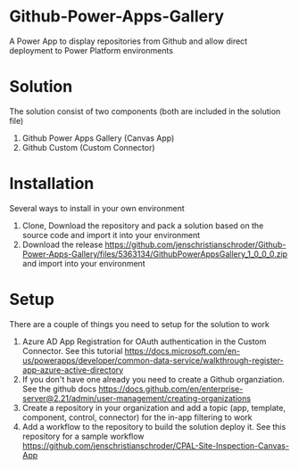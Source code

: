 # Github-Power-Apps-Gallery
A Power App to display repositories from Github and allow direct deployment to Power Platform environments

# Solution
The solution consist of two components (both are included in the solution file)
1. Github Power Apps Gallery (Canvas App)
2. Github Custom (Custom Connector)

# Installation
Several ways to install in your own environment
1. Clone, Download the repository and pack a solution based on the source code and import it into your environment
2. Download the release https://github.com/jenschristianschroder/Github-Power-Apps-Gallery/files/5363134/GithubPowerAppsGallery_1_0_0_0.zip and import into your environment

# Setup
There are a couple of things you need to setup for the solution to work
1. Azure AD App Registration for OAuth authentication in the Custom Connector. See this tutorial https://docs.microsoft.com/en-us/powerapps/developer/common-data-service/walkthrough-register-app-azure-active-directory
2. If you don't have one already you need to create a Github organziation. See the github docs https://docs.github.com/en/enterprise-server@2.21/admin/user-management/creating-organizations
3. Create a repository in your organization and add a topic (app, template, component, control, connector) for the in-app filtering to work
4. Add a workflow to the repository to build the solution deploy it. See this repository for a sample workflow https://github.com/jenschristianschroder/CPAL-Site-Inspection-Canvas-App
